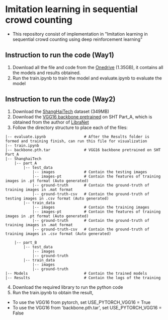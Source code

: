 # Imitation learning in sequential crowd counting

* This repository consist of implementation in "Imitation learning in sequential crowd counting using deep reinforcement learning"

## Instruction to run the code (Way1)
1. Download all the file and code from the [Onedrive](https://1drv.ms/f/s!Ahv-XQKk4-F9pGE97HwvACaHuXQR?e=oSU2Hz) (1.35GB), it contains all the models and results obtained.
2. Run the train.ipynb to train the model and evaluate.ipynb to evaluate the model


## Instruction to run the code (Way2)
1. Download the [ShangHaiTech](https://www.kaggle.com/datasets/tthien/shanghaitech) dataset (349MB)
2. Download the [VGG16 backbone pretrained](https://onedrive.live.com/?authkey=%21AM%5Fp2iKUk2B2viA&id=21A90DD283FC5F43%2114642&cid=21A90DD283FC5F43&parId=root&parQt=sharedby&parCid=7DE1E3A4025DFE1B&o=OneUp) on SHT Part_A, which is obtained from the author of [LibraNet](https://github.com/poppinace/libranet)
3. Follow the directory structure to place each of the files:
```
|-- evaluate.ipynb                 # After the Results folder is formed and training finish, can run this file for visualization 
|-- train.ipynb
|-- backbone.pth.tar               # VGG16 backbone pretrained on SHT Part_A
|-- ShanghaiTech
    |-- part_A
        |-- test_data 
            |-- images             # Contain the testing images
            |-- images-pt          # Contain the features of training images in .pt format (Auto generated)
            |-- ground-truth       # Contain the ground-truth of training images in .mat format
            |-- ground-truth-csv   # Contain the ground-truth of testing images in .csv format (Auto generated)
        |-- train_data    
            |-- images             # Contain the training images
            |-- images-pt          # Contain the features of training images in .pt format (Auto generated)
            |-- ground-truth       # Contain the ground-truth of training images in .mat format
            |-- ground-truth-csv   # Contain the ground-truth of training images in .csv format (Auto generated)
            
    |-- part_B
        |-- test_data
            |-- images
            |-- ground-truth
        |-- train_data
            |-- images
            |-- ground-truth
|-- Models                         # Contain the trained models
|-- Results                        # Contain the logs of the training

```
4. Download the required library to run the python code
5. Run the train.ipynb to obtain the result, 
* To use the VGG16 from pytorch, set USE_PYTORCH_VGG16 = True
* To use the VGG16 from 'backbone.pth.tar', set USE_PYTORCH_VGG16 = False
